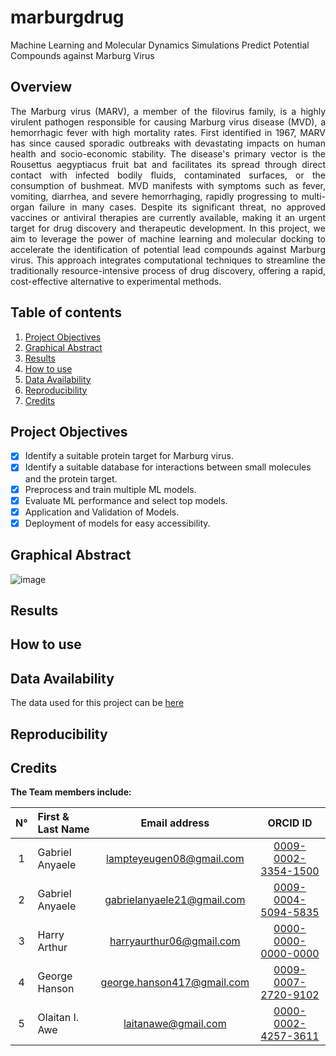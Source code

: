 # marburgdrug
Machine Learning and Molecular Dynamics Simulations Predict Potential Compounds against Marburg Virus

## Overview
<p align="justify">
  The Marburg virus (MARV), a member of the filovirus family, is a highly virulent pathogen responsible for causing Marburg virus disease (MVD), a hemorrhagic fever with high mortality rates. First identified in 1967, MARV has since caused sporadic outbreaks with devastating impacts on human health and socio-economic stability. The disease's primary vector is the Rousettus aegyptiacus fruit bat and facilitates its spread through direct contact with infected bodily fluids, contaminated surfaces, or the consumption of bushmeat. MVD manifests with symptoms such as fever, vomiting, diarrhea, and severe hemorrhaging, rapidly progressing to multi-organ failure in many cases. Despite its significant threat, no approved vaccines or antiviral therapies are currently available, making it an urgent target for drug discovery and therapeutic development. 
  In this project, we aim to leverage the power of machine learning and molecular docking to accelerate the identification of potential lead compounds against Marburg virus. This approach integrates computational techniques to streamline the traditionally resource-intensive process of drug discovery, offering a rapid, cost-effective alternative to experimental methods.
</p>

## Table of contents
1. [Project Objectives](#objectives)
2. [Graphical Abstract](#description)
3. [Results](#results)
4. [How to use](#how-to-use)
5. [Data Availability](#data-availability)
6. [Reproducibility](#reproducibility-prerequisites)
7. [Credits](#credits)

## Project Objectives
- [X] Identify a suitable protein target for Marburg virus.
- [X] Identify a suitable database for interactions between small molecules and the protein target.
- [X] Preprocess and train multiple ML models.
- [X] Evaluate ML performance and select top models.
- [X] Application and Validation of Models.
- [X] Deployment of models for easy accessibility.

## Graphical Abstract

![image](https://github.com/user-attachments/assets/36d03421-6e67-47ff-bf0c-655e92a1913a)


## Results

## How to use

## Data Availability
The data used for this project can be [here](https://pubchem.ncbi.nlm.nih.gov/assay/pcget.cgi?query=download&record_type=datatable&actvty=all&response_type=save&aid=540276)

## Reproducibility

## Credits
**The Team members include:**

| N°  | First & Last Name              | Email address                    | ORCID ID                                                       | 
| :--:| :----------------------------- | :------------------------------: | :------------------------------------------------------------: | 
|1    | Gabriel Anyaele                | lampteyeugen08@gmail.com         | [0009-0002-3354-1500](https://orcid.org/0009-0002-3354-1500)   |
|2    | Gabriel Anyaele                | gabrielanyaele21@gmail.com       | [0009-0004-5094-5835](https://orcid.org/0009-0007-2720-9102)   |
|3    | Harry Arthur                   | harryaurthur06@gmail.com         | [0000-0000-0000-0000](https://orcid.org/0000-0000-0000-0000)   |
|4    | George Hanson                  | george.hanson417@gmail.com       | [0009-0007-2720-9102](https://orcid.org/0009-0007-2720-9102)   |
|5    | Olaitan I. Awe                 | laitanawe@gmail.com              | [0000-0002-4257-3611](https://orcid.org/0000-0002-4257-3611)   |


